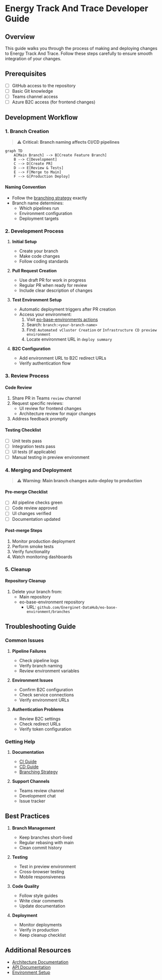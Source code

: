# Energy Track And Trace Developer Guide

## Overview

This guide walks you through the process of making and deploying changes to Energy Track And Trace. Follow these steps carefully to ensure smooth integration of your changes.

## Prerequisites

- [ ] GitHub access to the repository
- [ ] Basic Git knowledge
- [ ] Teams channel access
- [ ] Azure B2C access (for frontend changes)

## Development Workflow

### 1. Branch Creation

> ⚠️ **Critical: Branch naming affects CI/CD pipelines**

```mermaid
graph TD
    A[Main Branch] --> B[Create Feature Branch]
    B --> C[Development]
    C --> D[Create PR]
    D --> E[Review & Tests]
    E --> F[Merge to Main]
    F --> G[Production Deploy]
```

#### Naming Convention

- Follow the [branching strategy](branching-strategy.md) exactly
- Branch name determines:
  * Which pipelines run
  * Environment configuration
  * Deployment targets

### 2. Development Process

1. **Initial Setup**

   - Create your branch
   - Make code changes
   - Follow coding standards

2. **Pull Request Creation**

   - Use draft PR for work in progress
   - Regular PR when ready for review
   - Include clear description of changes

3. **Test Environment Setup**

   - Automatic deployment triggers after PR creation
   - Access your environment:
     1. Visit [eo-base-environments actions](https://github.com/Energinet-DataHub/eo-base-environment/actions)
     2. Search: `branch:<your-branch-name>`
     3. Find: `Automated vCluster Creation` or `Infrastructure CD preview environment`
     4. Locate environment URL in `deploy summary`

4. **B2C Configuration**
   - Add environment URL to B2C redirect URLs
   - Verify authentication flow

### 3. Review Process

#### Code Review

1. Share PR in Teams `review` channel
2. Request specific reviews:
   - UI review for frontend changes
   - Architecture review for major changes
3. Address feedback promptly

#### Testing Checklist

- [ ] Unit tests pass
- [ ] Integration tests pass
- [ ] UI tests (if applicable)
- [ ] Manual testing in preview environment

### 4. Merging and Deployment

> ⚠️ **Warning: Main branch changes auto-deploy to production**

#### Pre-merge Checklist

- [ ] All pipeline checks green
- [ ] Code review approved
- [ ] UI changes verified
- [ ] Documentation updated

#### Post-merge Steps

1. Monitor production deployment
2. Perform smoke tests
3. Verify functionality
4. Watch monitoring dashboards

### 5. Cleanup

#### Repository Cleanup

1. Delete your branch from:
   - Main repository
   - eo-base-environment repository
     - URL: `github.com/Energinet-DataHub/eo-base-environment/branches`

## Troubleshooting Guide

### Common Issues

1. **Pipeline Failures**

   - Check pipeline logs
   - Verify branch naming
   - Review environment variables

2. **Environment Issues**

   - Confirm B2C configuration
   - Check service connections
   - Verify environment URLs

3. **Authentication Problems**
   - Review B2C settings
   - Check redirect URLs
   - Verify token configuration

### Getting Help

1. **Documentation**

   - [CI Guide](continues-integration.md)
   - [CD Guide](continues-deployment.md)
   - [Branching Strategy](branching-strategy.md)

2. **Support Channels**
   - Teams review channel
   - Development chat
   - Issue tracker

## Best Practices

1. **Branch Management**

   - Keep branches short-lived
   - Regular rebasing with main
   - Clean commit history

2. **Testing**

   - Test in preview environment
   - Cross-browser testing
   - Mobile responsiveness

3. **Code Quality**

   - Follow style guides
   - Write clear comments
   - Update documentation

4. **Deployment**
   - Monitor deployments
   - Verify in production
   - Keep cleanup checklist

## Additional Resources

- [Architecture Documentation](architecture.md)
- [API Documentation](api-docs.md)
- [Environment Setup](environment-setup.md)
